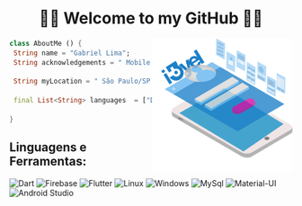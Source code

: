 <h1 align="center">
	🚀📱 Welcome to my GitHub 📱🚀
</h1>


<img align="right" width="250" src="https://github.com/iBy3l/iBy3l/blob/main/git.png" />

```dart
class AboutMe () {
 String name = "Gabriel Lima";
 String acknowledgements = " Mobile Developer 📱 ";
 
 String myLocation = " São Paulo/SP "
 
 final List<String> languages  = ["Dart", "Flutter", "Clean Code", "FireBase",];

}
```

## **Linguagens e Ferramentas:**  

![Dart](https://img.shields.io/badge/Dart-0175C2?style=for-the-badge&logo=dart&logoColor=white)
![Firebase](https://img.shields.io/badge/Firebase-F29D0C?style=for-the-badge&logo=firebase&logoColor=white)
![Flutter](https://img.shields.io/badge/Flutter-02569B?style=for-the-badge&logo=flutter&logoColor=white)
![Linux](https://img.shields.io/badge/Linux-E34F26?style=for-the-badge&logo=linux&logoColor=black)
![Windows](https://img.shields.io/badge/Windows-017AD7?style=for-the-badge&logo=windows&logoColor=white)
![MySql](https://img.shields.io/badge/MySQL-00000F?style=for-the-badge&logo=mysql&logoColor=white)
![Material-UI](https://img.shields.io/badge/Material--UI-0081CB?style=for-the-badge&logo=material-ui&logoColor=white)
![Android Studio](https://img.shields.io/badge/Android_Studio-3DDC84?style=for-the-badge&logo=android-studio&logoColor=white)








